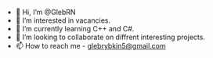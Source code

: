 - 👋 Hi, I’m @GlebRN
- 👀 I’m interested in vacancies.
- 🌱 I’m currently learning C++ and C#.
- 💞️ I’m looking to collaborate on diffrent interesting projects.
- 📫 How to reach me - glebrybkin5@gmail.com

<!---
GlebRN/GlebRN is a ✨ special ✨ repository because its `README.md` (this file) appears on your GitHub profile.
You can click the Preview link to take a look at your changes.
--->

